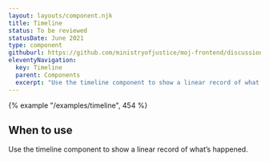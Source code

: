 ```yaml
---
layout: layouts/component.njk
title: Timeline
status: To be reviewed
statusDate: June 2021
type: component
githuburl: https://github.com/ministryofjustice/moj-frontend/discussions/716
eleventyNavigation:
  key: Timeline
  parent: Components
  excerpt: "Use the timeline component to show a linear record of what’s happened."
---
```


{% example "/examples/timeline", 454 %}

## When to use

Use the timeline component to show a linear record of what’s happened.
